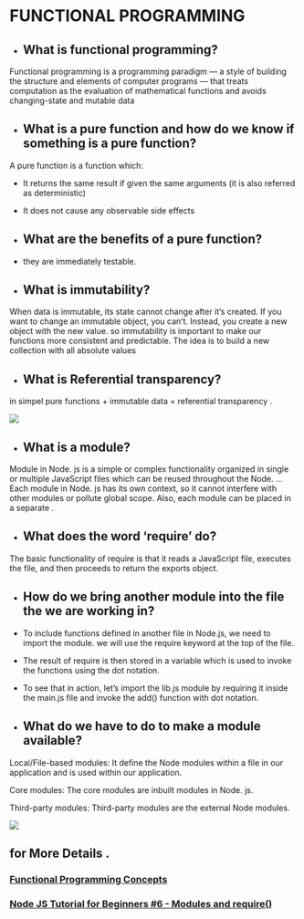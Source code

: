 # FUNCTIONAL PROGRAMMING


- ## What is functional programming? 
Functional programming is a programming paradigm — a style of building the structure and elements of computer programs — that treats computation as the evaluation of mathematical functions and avoids changing-state and mutable data  

- ##  What is a pure function and how do we know if something is a pure function? 

A pure function is a function which:  

- It returns the same result if given the same arguments (it is also referred as deterministic)
- It does not cause any observable side effects

- ## What are the benefits of a pure function?  
- they are immediately testable. 

- ##  What is immutability?
When data is immutable, its state cannot change after it’s created. If you want to change an immutable object, you can’t. Instead, you create a new object with the new value.  so immutability is important to make our functions more consistent and predictable. The idea is to build a new collection with all absolute values 

- ##  What is Referential transparency? 
in simpel  pure functions + immutable data = referential transparency . 


![](https://ahsensaeed.com/wp-content/uploads/2019/11/11yVFdiXsp3u40OZfCrG14A.png)

- ## What is a module? 
Module in Node. js is a simple or complex functionality organized in single or multiple JavaScript files which can be reused throughout the Node. ... Each module in Node. js has its own context, so it cannot interfere with other modules or pollute global scope. Also, each module can be placed in a separate . 


- ## What does the word ‘require’ do? 

The basic functionality of require is that it reads a JavaScript file, executes the file, and then proceeds to return the exports object. 

- ##  How do we bring another module into the file the we are working in?
- To include functions defined in another file in Node.js, we need to import the module. we will use the require keyword at the top of the file.

- The result of require is then stored in a variable which is used to invoke the functions using the dot notation.

- To see that in action, let’s import the lib.js module by requiring it inside the main.js file and invoke the add() function with dot notation. 

- ## What do we have to do to make a module available? 

Local/File-based modules: It define the Node modules within a file in our application and is used within our application.

Core modules: The core modules are inbuilt modules in Node. js. 

Third-party modules: Third-party modules are the external Node modules.


![](http://www.lucedigitale.com/blog/wp-content/uploads/2020/04/nodejs-require.png)

## for More Details . 

### [Functional Programming Concepts](https://medium.com/the-renaissance-developer/concepts-of-functional-programming-in-javascript-6bc84220d2aa)

### [Node JS Tutorial for Beginners #6 - Modules and require()](https://www.youtube.com/watch?v=xHLd36QoS4k)
